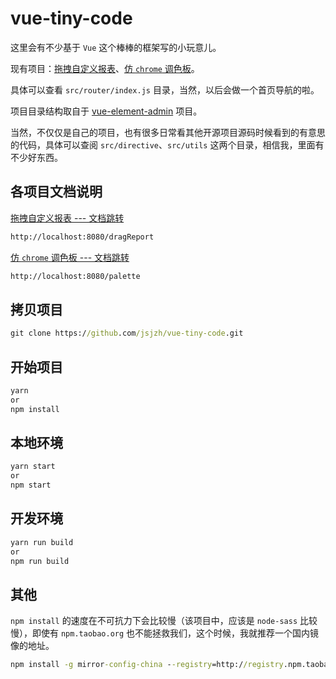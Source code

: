 # vue-tiny-code

这里会有不少基于 `Vue` 这个棒棒的框架写的小玩意儿。

现有项目：[拖拽自定义报表](/doc/dragReport.md)、[仿 `chrome` 调色板](/doc/palette.md)。

具体可以查看 `src/router/index.js` 目录，当然，以后会做一个首页导航的啦。

项目目录结构取自于 [vue-element-admin](https://github.com/PanJiaChen/vue-element-admin) 项目。

当然，不仅仅是自己的项目，也有很多日常看其他开源项目源码时候看到的有意思的代码，具体可以查阅 `src/directive`、`src/utils` 这两个目录，相信我，里面有不少好东西。

## 各项目文档说明

[拖拽自定义报表 --- 文档跳转](/doc/dragReport.md)

```html
http://localhost:8080/dragReport
```

[仿 `chrome` 调色板 --- 文档跳转](/doc/palette.md)

```html
http://localhost:8080/palette
```

## 拷贝项目

```cmd
git clone https://github.com/jsjzh/vue-tiny-code.git
```

## 开始项目

```cmd
yarn
or
npm install
```

## 本地环境

```cmd
yarn start
or
npm start
```

## 开发环境

```cmd
yarn run build
or
npm run build
```

## 其他

`npm install` 的速度在不可抗力下会比较慢（该项目中，应该是 `node-sass` 比较慢），即使有 `npm.taobao.org` 也不能拯救我们，这个时候，我就推荐一个国内镜像的地址。

```cmd
npm install -g mirror-config-china --registry=http://registry.npm.taobao.org
```
